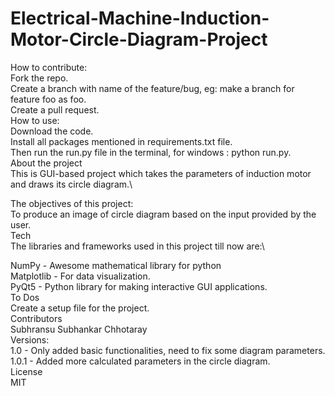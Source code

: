 # Electrical-Machine-Induction-Motor-Circle-Diagram-Project
How to contribute:\
Fork the repo.\
Create a branch with name of the feature/bug, eg: make a branch for feature foo as foo.\
Create a pull request.\
How to use:\
Download the code.\
Install all packages mentioned in requirements.txt file.\
Then run the run.py file in the terminal, for windows : python run.py.\
About the project\
This is GUI-based project which takes the parameters of induction motor and draws its circle diagram.\

The objectives of this project:\
To produce an image of circle diagram based on the input provided by the user.\
Tech\
The libraries and frameworks used in this project till now are:\

NumPy - Awesome mathematical library for python\
Matplotlib - For data visualization.\
PyQt5 - Python library for making interactive GUI applications.\
To Dos\
Create a setup file for the project.\
Contributors\
Subhransu Subhankar Chhotaray\
Versions:\
1.0 - Only added basic functionalities, need to fix some diagram parameters.\
1.0.1 - Added more calculated parameters in the circle diagram.\
License\
MIT

